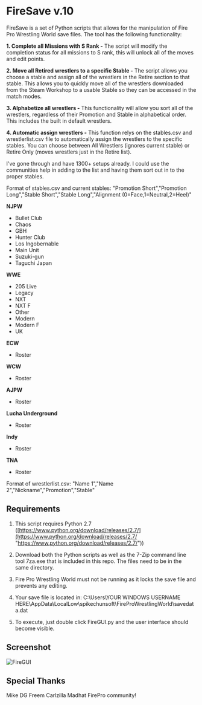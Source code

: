 # FireSave v.10
FireSave is a set of Python scripts that allows for the manipulation of Fire Pro Wrestling World save files. The tool has the following functionality:

**1. Complete all Missions with S Rank -** The script will modify the completion status for all missions to S rank, this will unlock all of the moves and edit points. 

**2. Move all Retired wrestlers to a specific Stable -** The script allows you choose a stable and assign all of the wrestlers in the Retire section to that stable. This allows you to quickly move all of the wrestlers downloaded from the Steam Workshop to a usable Stable so they can be accessed in the match modes.

**3. Alphabetize all wrestlers -** This functionality will allow you sort all of the wrestlers, regardless of their Promotion and Stable in alphabetical order. This includes the built in default wrestlers.

**4. Automatic assign wrestlers -** This function relys on the stables.csv and wrestlerlist.csv file to automatically assign the wrestlers to the specific stables. You can choose between All Wrestlers (ignores current stable) or Retire Only (moves wrestlers just in the Retire list).

I've gone through and have 1300+ setups already. I could use the communities help in adding to the list and having them sort out in to the proper stables.

Format of stables.csv and current stables:
"Promotion Short","Promotion Long","Stable Short","Stable Long","Alignment (0=Face,1=Neutral,2=Heel)"

**NJPW**
-   Bullet Club
-   Chaos
-   GBH
-   Hunter Club
-   Los Ingobernable
-   Main Unit
-   Suzuki-gun
-   Taguchi Japan

**WWE**
-   205 Live
-   Legacy
-   NXT
-   NXT F
-   Other
-   Modern
-   Modern F
-   UK

**ECW**
-   Roster

**WCW**
-   Roster

**AJPW**
-   Roster

**Lucha Underground**
-   Roster

**Indy**
-   Roster

**TNA**
-   Roster
  
Format of wrestlerlist.csv:
"Name 1","Name 2","Nickname","Promotion","Stable"

## Requirements

1. This script requires Python 2.7 ([https://www.python.org/download/releases/2.7/](https://www.python.org/download/releases/2.7/ "https://www.python.org/download/releases/2.7/"))

2. Download both the Python scripts as well as the 7-Zip command line tool 7za.exe that is included in this repo. The files need to be in the same directory.

3. Fire Pro Wrestling World must not be running as it locks the save file and prevents any editing.

4. Your save file is located in: C:\Users\YOUR WINDOWS USERNAME HERE\AppData\LocalLow\spikechunsoft\FireProWrestlingWorld\savedata.dat

5. To execute, just double click FireGUI.py and the user interface should become visible.

## Screenshot
![FireGUI](https://raw.githubusercontent.com/kactusken/firesave/master/FireGUI.png "FireGUI")

## Special Thanks
Mike DG
Freem
Carlzilla
Madhat
FirePro community! 

